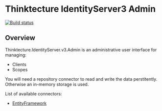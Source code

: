 # Thinktecture IdentityServer3 Admin

[![Build status](https://ci.appveyor.com/api/projects/status/l4kayb5n5whsnj1c?svg=true)](https://ci.appveyor.com/project/leastprivilege/thinktecture-identityserver-v3-admin)

## Overview

Thinktecture.IdentityServer.v3.Admin is an administrative user interface for managing:

* Clients
* Scopes

You will need a repository connector to read and write the data perstitently. Otherwise an in-memory storage is used.

List of available connectors:

* [EntityFramework](https://github.com/thinktecture/Thinktecture.IdentityServer.v3.Admin.EntityFramework)
